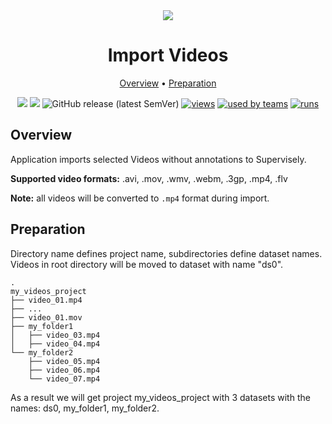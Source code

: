 <div align="center" markdown>
<img src="https://github.com/supervisely-ecosystem/import-videos-supervisely/releases/download/v0.0.1/poster.png"/>



# Import Videos

<p align="center">
  <a href="#Overview">Overview</a> •
  <a href="#Preparation">Preparation</a> 
</p>

[![](https://img.shields.io/badge/supervisely-ecosystem-brightgreen)](https://ecosystem.supervise.ly/apps/supervisely-ecosystem/import-videos-supervisely)
[![](https://img.shields.io/badge/slack-chat-green.svg?logo=slack)](https://supervise.ly/slack)
![GitHub release (latest SemVer)](https://img.shields.io/github/v/release/supervisely-ecosystem/import-videos-supervisely)
[![views](https://app.supervise.ly/public/api/v3/ecosystem.counters?repo=supervisely-ecosystem/import-videos-supervisely&counter=views&label=views)](https://supervise.ly)
[![used by teams](https://app.supervise.ly/public/api/v3/ecosystem.counters?repo=supervisely-ecosystem/import-videos-supervisely&counter=downloads&label=used%20by%20teams)](https://supervise.ly)
[![runs](https://app.supervise.ly/public/api/v3/ecosystem.counters?repo=supervisely-ecosystem/import-videos-supervisely&counter=runs&label=runs&123)](https://supervise.ly)

</div>

## Overview

Application imports selected Videos without annotations to Supervisely.

**Supported video formats:** .avi, .mov, .wmv, .webm, .3gp, .mp4, .flv

**Note:** all videos will be converted to `.mp4` format during import.

## Preparation
Directory name defines project name, subdirectories define dataset names.  
Videos in root directory will be moved to dataset with name "ds0".

```
.
my_videos_project
├── video_01.mp4
├── ...
├── video_01.mov
├── my_folder1
│   ├── video_03.mp4
│   ├── video_04.mp4
└── my_folder2
    ├── video_05.mp4
    ├── video_06.mp4
    └── video_07.mp4
```
    
As a result we will get project my_videos_project with 3 datasets with the names: ds0, my_folder1, my_folder2.  
